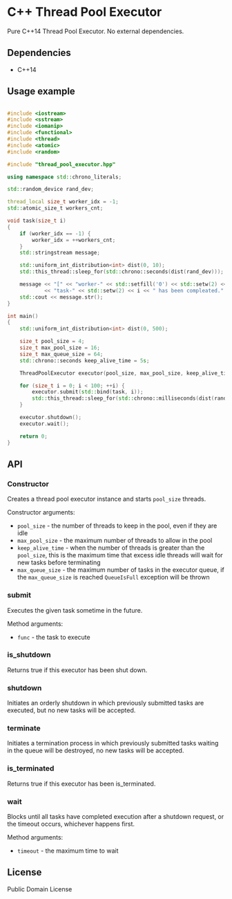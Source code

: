 # C++ Thread Pool Executor

Pure C++14 Thread Pool Executor. No external dependencies.

## Dependencies

* C++14



## Usage example

```c++

#include <iostream>
#include <sstream>
#include <iomanip>
#include <functional>
#include <thread>
#include <atomic>
#include <random>

#include "thread_pool_executor.hpp"

using namespace std::chrono_literals;

std::random_device rand_dev;

thread_local size_t worker_idx = -1; 
std::atomic_size_t workers_cnt;

void task(size_t i)
{
    if (worker_idx == -1) {
        worker_idx = ++workers_cnt;
    }
    std::stringstream message;

    std::uniform_int_distribution<int> dist(0, 10);
    std::this_thread::sleep_for(std::chrono::seconds(dist(rand_dev)));

    message << "[" << "worker-" << std::setfill('0') << std::setw(2) << worker_idx << "]" << "\t" 
            << "task-" << std::setw(2) << i << " has been compleated." << std::endl;
    std::cout << message.str();
}

int main()
{
    std::uniform_int_distribution<int> dist(0, 500);

    size_t pool_size = 4;
    size_t max_pool_size = 16;
    size_t max_queue_size = 64;
    std::chrono::seconds keep_alive_time = 5s;

    ThreadPoolExecutor executor(pool_size, max_pool_size, keep_alive_time, max_queue_size);

    for (size_t i = 0; i < 100; ++i) {
        executor.submit(std::bind(task, i));
        std::this_thread::sleep_for(std::chrono::milliseconds(dist(rand_dev)));
    }

    executor.shutdown();
    executor.wait();

    return 0;
}

```


## API

### Constructor

Creates a thread pool executor instance and starts `pool_size` threads.

Constructor arguments:

- `pool_size` - the number of threads to keep in the pool, even if they are idle
- `max_pool_size` - the maximum number of threads to allow in the pool
- `keep_alive_time` - when the number of threads is greater than the `pool_size`, this is the maximum time that excess idle threads will wait for new tasks before terminating
- `max_queue_size` - the maximum number of tasks in the executor queue, if the `max_queue_size` is reached `QueueIsFull` exception will be thrown

### submit

Executes the given task sometime in the future.

Method arguments:

- `func` - the task to execute

### is_shutdown

Returns true if this executor has been shut down.

### shutdown

Initiates an orderly shutdown in which previously submitted tasks are executed, but no new tasks will be accepted.

### terminate

Initiates a termination process in which previously submitted tasks waiting in the queue will be destroyed, no new tasks will be accepted.

### is_terminated

Returns true if this executor has been is_terminated.

### wait

Blocks until all tasks have completed execution after a shutdown request, or the timeout occurs, whichever happens first.

Method arguments:

- `timeout` - the maximum time to wait

## License

Public Domain License
